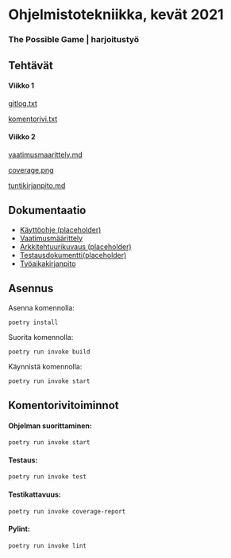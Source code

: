 # Ohjelmistotekniikka, kevät 2021
### The Possible Game | harjoitustyö

## Tehtävät

#### Viikko 1

[gitlog.txt](https://github.com/TopiasHarjunpaa/ot-harjoitustyo/blob/main/laskarit/viikko1/gitlog.txt)

[komentorivi.txt](https://github.com/TopiasHarjunpaa/ot-harjoitustyo/blob/main/laskarit/viikko1/komentorivi.txt)

#### Viikko 2

[vaatimusmaarittely.md](https://github.com/TopiasHarjunpaa/ot-harjoitustyo/blob/main/dokumentaatio/vaatimusmaarittely.md)

[coverage.png](https://github.com/TopiasHarjunpaa/ot-harjoitustyo/blob/main/laskarit/viikko2/Coverage.png)

[tuntikirjanpito.md](https://github.com/TopiasHarjunpaa/ot-harjoitustyo/blob/main/dokumentaatio/tuntikirjanpito.md)

## Dokumentaatio

- [Käyttöohje (placeholder)]()
- [Vaatimusmäärittely](https://github.com/TopiasHarjunpaa/ot-harjoitustyo/blob/main/dokumentaatio/vaatimusmaarittely.md)
- [Arkkitehtuurikuvaus (placeholder)]()
- [Testausdokumentti(placeholder)]()
- [Työaikakirjanpito](https://github.com/TopiasHarjunpaa/ot-harjoitustyo/blob/main/dokumentaatio/tuntikirjanpito.md)

## Asennus

Asenna komennolla:

```
poetry install
```

Suorita komennolla:

```
poetry run invoke build
```

Käynnistä komennolla:

```
poetry run invoke start
```

## Komentorivitoiminnot

#### Ohjelman suorittaminen:

```
poetry run invoke start
```

#### Testaus:

```
poetry run invoke test
```

#### Testikattavuus:

```
poetry run invoke coverage-report
```

#### Pylint:

```
poetry run invoke lint
```